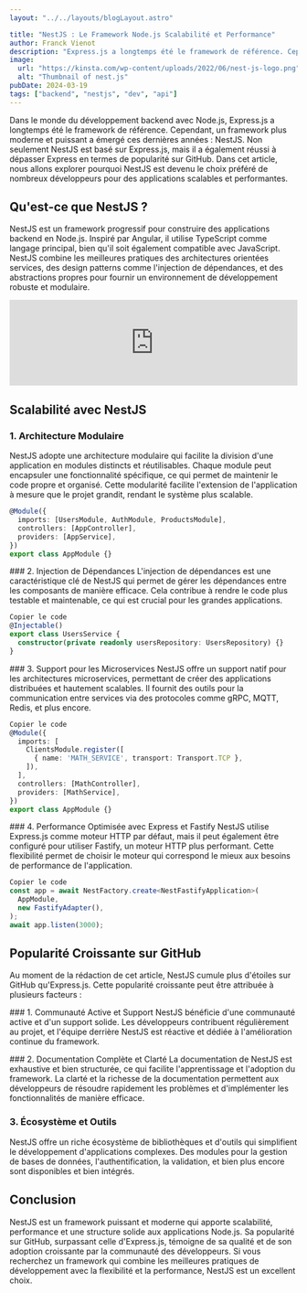 ```yaml
---
layout: "../../layouts/blogLayout.astro"

title: "NestJS : Le Framework Node.js Scalabilité et Performance"
author: Franck Vienot
description: "Express.js a longtemps été le framework de référence. Cependant, un framework plus moderne et puissant s'est fortement développé ces dernières années : NestJS."
image:
  url: "https://kinsta.com/wp-content/uploads/2022/06/nest-js-logo.png"
  alt: "Thumbnail of nest.js"
pubDate: 2024-03-19
tags: ["backend", "nestjs", "dev", "api"]
---
```


Dans le monde du développement backend avec Node.js, Express.js a longtemps été le framework de référence. Cependant, un framework plus moderne et puissant a émergé ces dernières années : NestJS. Non seulement NestJS est basé sur Express.js, mais il a également réussi à dépasser Express en termes de popularité sur GitHub. Dans cet article, nous allons explorer pourquoi NestJS est devenu le choix préféré de nombreux développeurs pour des applications scalables et performantes.

## Qu'est-ce que NestJS ?

NestJS est un framework progressif pour construire des applications backend en Node.js. Inspiré par Angular, il utilise TypeScript comme langage principal, bien qu'il soit également compatible avec JavaScript. NestJS combine les meilleures pratiques des architectures orientées services, des design patterns comme l'injection de dépendances, et des abstractions propres pour fournir un environnement de développement robuste et modulaire.

<!-- markdownlint-disable-next-line MD033 -->
<iframe width="100%" src="https://www.youtube.com/embed/0M8AYU_hPas?si=8ALt94sB_nqf5tFE" title="YouTube video player" frameborder="0" allow="accelerometer; autoplay; clipboard-write; encrypted-media; gyroscope; picture-in-picture; web-share" referrerpolicy="strict-origin-when-cross-origin" allowfullscreen></iframe>

## Scalabilité avec NestJS

### 1. Architecture Modulaire

NestJS adopte une architecture modulaire qui facilite la division d'une application en modules distincts et réutilisables. Chaque module peut encapsuler une fonctionnalité spécifique, ce qui permet de maintenir le code propre et organisé. Cette modularité facilite l'extension de l'application à mesure que le projet grandit, rendant le système plus scalable.

```typescript
@Module({
  imports: [UsersModule, AuthModule, ProductsModule],
  controllers: [AppController],
  providers: [AppService],
})
export class AppModule {}
```

### 2. Injection de Dépendances
L'injection de dépendances est une caractéristique clé de NestJS qui permet de gérer les dépendances entre les composants de manière efficace. Cela contribue à rendre le code plus testable et maintenable, ce qui est crucial pour les grandes applications.

```typescript
Copier le code
@Injectable()
export class UsersService {
  constructor(private readonly usersRepository: UsersRepository) {}
}
```

### 3. Support pour les Microservices
NestJS offre un support natif pour les architectures microservices, permettant de créer des applications distribuées et hautement scalables. Il fournit des outils pour la communication entre services via des protocoles comme gRPC, MQTT, Redis, et plus encore.

```typescript
Copier le code
@Module({
  imports: [
    ClientsModule.register([
      { name: 'MATH_SERVICE', transport: Transport.TCP },
    ]),
  ],
  controllers: [MathController],
  providers: [MathService],
})
export class AppModule {}
```

### 4. Performance Optimisée avec Express et Fastify
NestJS utilise Express.js comme moteur HTTP par défaut, mais il peut également être configuré pour utiliser Fastify, un moteur HTTP plus performant. Cette flexibilité permet de choisir le moteur qui correspond le mieux aux besoins de performance de l'application.

```typescript
Copier le code
const app = await NestFactory.create<NestFastifyApplication>(
  AppModule,
  new FastifyAdapter(),
);
await app.listen(3000);
```

## Popularité Croissante sur GitHub

Au moment de la rédaction de cet article, NestJS cumule plus d'étoiles sur GitHub qu'Express.js. Cette popularité croissante peut être attribuée à plusieurs facteurs :

### 1. Communauté Active et Support
NestJS bénéficie d'une communauté active et d'un support solide. Les développeurs contribuent régulièrement au projet, et l'équipe derrière NestJS est réactive et dédiée à l'amélioration continue du framework.

### 2. Documentation Complète et Clarté
La documentation de NestJS est exhaustive et bien structurée, ce qui facilite l'apprentissage et l'adoption du framework. La clarté et la richesse de la documentation permettent aux développeurs de résoudre rapidement les problèmes et d'implémenter les fonctionnalités de manière efficace.

### 3. Écosystème et Outils

NestJS offre un riche écosystème de bibliothèques et d'outils qui simplifient le développement d'applications complexes. Des modules pour la gestion de bases de données, l'authentification, la validation, et bien plus encore sont disponibles et bien intégrés.

## Conclusion

NestJS est un framework puissant et moderne qui apporte scalabilité, performance et une structure solide aux applications Node.js. Sa popularité sur GitHub, surpassant celle d'Express.js, témoigne de sa qualité et de son adoption croissante par la communauté des développeurs. Si vous recherchez un framework qui combine les meilleures pratiques de développement avec la flexibilité et la performance, NestJS est un excellent choix.
